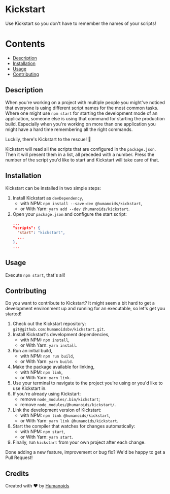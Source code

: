 # Kickstart

Use Kickstart so you don't have to remember the names of your scripts!

# Contents

- [Description](#description)
- [Installation](#installation)
- [Usage](#usage)
- [Contributing](#contributing)

## Description

When you're working on a project with multiple people you might've noticed that everyone is using different script names for the most common tasks. Where one might use `npm start` for starting the development mode of an application, someone else is using that command for starting the production build. Especially when you're working on more than one application you might have a hard time remembering all the right commands.

Luckily, there's Kickstart to the rescue! 🚀

Kickstart will read all the scripts that are configured in the `package.json`. Then it will present them in a list, all preceded with a number. Press the number of the script you'd like to start and Kickstart will take care of that.

## Installation

Kickstart can be installed in two simple steps:

1. Install Kickstart as `devDependency`,
   - with NPM: `npm install --save-dev @humanoids/kickstart`,
   - or With Yarn: `yarn add --dev @humanoids/kickstart`.
2. Open your `package.json` and configure the start script:
   ```json
   ...
   "scripts": {
     "start": "kickstart",
     ...
   },
   ...
   ```

## Usage

Execute `npm start`, that's all!

## Contributing

Do you want to contribute to Kickstart? It might seem a bit hard to get a development environment up and running for an executable, so let's get you started!

1. Check out the Kickstart repository: `git@github.com:humanoidsbv/kickstart.git`.
2. Install Kickstart's development dependencies,
   - with NPM: `npm install`,
   - or With Yarn: `yarn install`.
3. Run an initial build,
   - with NPM: `npm run build`,
   - or With Yarn: `yarn build`.
4. Make the package available for linking,
   - with NPM: `npm link`,
   - or With Yarn: `yarn link`.
5. Use your terminal to navigate to the project you're using or you'd like to use Kickstart in.
6. If you're already using Kickstart:
   - remove `node_modules/.bin/kickstart`;
   - remove `node_modules/@humanoids/kickstart/`.
7. Link the development version of Kickstart:
   - with NPM: `npm link @humanoids/kickstart`,
   - or With Yarn: `yarn link @humanoids/kickstart`.
8. Start the compiler that watches for changes automatically:
   - with NPM: `npm start`,
   - or With Yarn: `yarn start`.
9. Finally, run `kickstart` from your own project after each change.

Done adding a new feature, improvement or bug fix? We'd be happy to get a Pull Request!

## Credits

Created with ♥ by [Humanoids](https://humanoids.nl)
